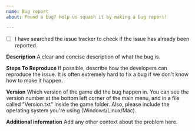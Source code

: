 ```yaml
---
name: Bug report
about: Found a bug? Help us squash it by making a bug report!

---
```


- [ ] I have searched the issue tracker to check if the issue has already been reported.

**Description**
A clear and concise description of what the bug is.

**Steps To Reproduce**
If possible, describe how the developers can reproduce the issue. It is often extremely hard to fix a bug if we don't know how to make it happen.

**Version**
Which version of the game did the bug happen in. You can see the version number at the bottom left corner of the main menu, and in a file called "Version.txt" inside the game folder.
Also, please include the operating system you're using (Windows/Linux/Mac).

**Additional information**
Add any other context about the problem here.
